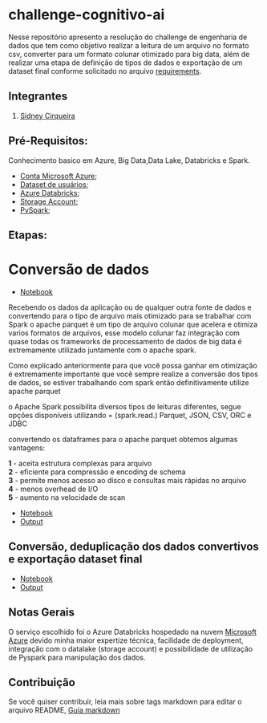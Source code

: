 # challenge-cognitivo-ai

Nesse repositório apresento a resolução do challenge de engenharia de dados que tem como objetivo realizar a leitura de um arquivo no formato csv, converter para um formato colunar otimizado para big data, além de realizar uma etapa de definição de tipos de dados e exportação de um dataset final conforme solicitado no arquivo [requirements](https://github.com/sidneyocirqueira/challenge-cognitivo-ai/tree/main/requirements).


## Integrantes
1. [Sidney Cirqueira](https://www.linkedin.com/in/sidneyoliveiracirqueira/)

## Pré-Requisitos:
Conhecimento basico em Azure, Big Data,Data Lake, Databricks e Spark.

* [Conta Microsoft Azure](https://azure.microsoft.com/en-us/free/); 
* [Dataset de usuários]();
* [Azure Databricks](https://azure.microsoft.com/en-us/services/databricks/);
* [Storage Account](https://docs.microsoft.com/en-us/azure/storage/common/storage-account-overview); 
* [PySpark](https://databricks.com/glossary/pyspark);

## Etapas:

# Conversão de dados
* [Notebook](https://github.com/sidneyocirqueira/challenge-cognitivo-ai/tree/main/notebooks)

Recebendo os dados da aplicação ou de qualquer outra fonte de dados e
convertendo para o tipo de arquivo mais otimizado para se trabalhar com Spark
o apache parquet é um tipo de arquivo colunar que acelera e otimiza varios formatos de arquivos,
esse modelo colunar faz integração com quase todas os frameworks de processamento de dados de big data
é extremamente utilizado juntamente com o apache spark.

Como explicado anteriormente para que você possa ganhar em otimização
é extremamente importante que você sempre realize a conversão dos tipos de dados, se estiver trabalhando com spark então definitivamente
utilize apache parquet

o Apache Spark possibilita diversos tipos de leituras diferentes, segue opções disponíveis utilizando = (spark.read.)
Parquet, JSON, CSV, ORC e JDBC

convertendo os dataframes para o apache parquet  obtemos algumas vantagens:

**1** - aceita estrutura complexas para arquivo  
**2** - eficiente para compressão e encoding de schema  
**3** - permite menos acesso ao disco e consultas mais rápidas no arquivo  
**4** - menos overhead de I/O  
**5** - aumento na velocidade de scan  

* [Notebook](https://github.com/sidneyocirqueira/challenge-cognitivo-ai/tree/main/notebooks)
* [Output](https://github.com/sidneyocirqueira/challenge-cognitivo-ai/tree/main/data/output/load.parquet)

## Conversão, deduplicação dos dados convertivos e exportação dataset final 

* [Notebook](https://github.com/sidneyocirqueira/challenge-cognitivo-ai/tree/main/notebooks)
* [Output](https://github.com/sidneyocirqueira/challenge-cognitivo-ai/tree/main/data/usersFinal.parquet)

## Notas Gerais 

O serviço escolhido foi o Azure Databricks hospedado na nuvem [Microsoft Azure](https://azure.microsoft.com/en-us/) devido minha maior expertize técnica, facilidade de deployment, integração com o datalake (storage account) e possibilidade de utilização de Pyspark para manipulação dos dados.

## Contribuição
Se você quiser contribuir, leia mais sobre tags markdown para editar o arquivo README, [Guia markdown](https://docs.microsoft.com/en-us/azure/devops/project/wiki/markdown-guidance?view=azure-devops&viewFallbackFrom=vsts) 


